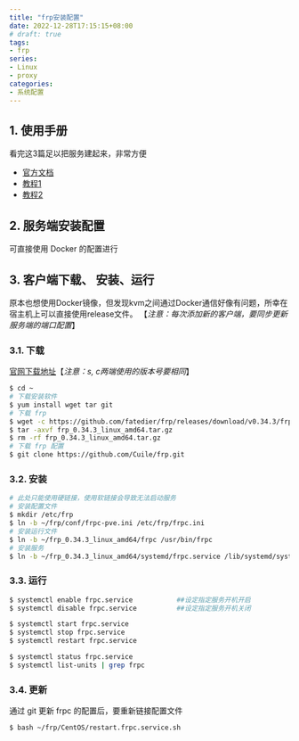 ```yaml
---
title: "frp安装配置"
date: 2022-12-28T17:15:15+08:00
# draft: true
tags: 
- frp
series:
- Linux
- proxy
categories:
- 系统配置
---
```


## 1. 使用手册

看完这3篇足以把服务建起来，非常方便

- [官方文档](https://github.com/fatedier/frp/blob/master/README_zh.md)
- [教程1](https://www.appinn.com/frp/)
- [教程2](https://meta.appinn.net/t/frp/11319/13)


## 2. 服务端安装配置

可直接使用 Docker 的配置进行

## 3. 客户端下载、 安装、运行

原本也想使用Docker镜像，但发现kvm之间通过Docker通信好像有问题，所幸在宿主机上可以直接使用release文件。
【*注意：每次添加新的客户端，要同步更新服务端的端口配置*】

### 3.1. 下载

[官网下载地址](https://github.com/fatedier/frp/releases)【*注意：s, c两端使用的版本号要相同*】
```bash 
$ cd ~
# 下载安装软件
$ yum install wget tar git
# 下载 frp
$ wget -c https://github.com/fatedier/frp/releases/download/v0.34.3/frp_0.34.3_linux_amd64.tar.gz
$ tar -axvf frp_0.34.3_linux_amd64.tar.gz
$ rm -rf frp_0.34.3_linux_amd64.tar.gz
# 下载 frp 配置
$ git clone https://github.com/Cuile/frp.git
```

### 3.2. 安装

```bash
# 此处只能使用硬链接，使用软链接会导致无法启动服务
# 安装配置文件
$ mkdir /etc/frp
$ ln -b ~/frp/conf/frpc-pve.ini /etc/frp/frpc.ini
# 安装运行文件
$ ln -b ~/frp_0.34.3_linux_amd64/frpc /usr/bin/frpc
# 安装服务
$ ln -b ~/frp_0.34.3_linux_amd64/systemd/frpc.service /lib/systemd/system/frpc.service
```

### 3.3. 运行

```bash
$ systemctl enable frpc.service           ##设定指定服务开机开启
$ systemctl disable frpc.service          ##设定指定服务开机关闭

$ systemctl start frpc.service
$ systemctl stop frpc.service
$ systemctl restart frpc.service

$ systemctl status frpc.service
$ systemctl list-units | grep frpc
```

### 3.4. 更新
通过 git 更新 frpc 的配置后，要重新链接配置文件
```bash
$ bash ~/frp/CentOS/restart.frpc.service.sh
```